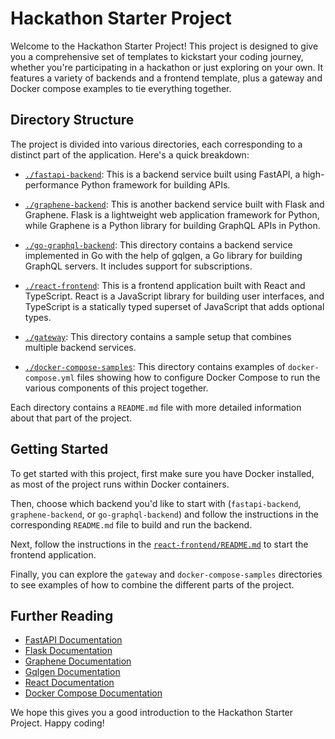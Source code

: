 # Hackathon Starter Project

Welcome to the Hackathon Starter Project! This project is designed to give you a comprehensive set of templates to kickstart your coding journey, whether you're participating in a hackathon or just exploring on your own. It features a variety of backends and a frontend template, plus a gateway and Docker compose examples to tie everything together.

## Directory Structure

The project is divided into various directories, each corresponding to a distinct part of the application. Here's a quick breakdown:

- [`./fastapi-backend`](./fastapi-backend): This is a backend service built using FastAPI, a high-performance Python framework for building APIs.

- [`./graphene-backend`](./graphene-backend): This is another backend service built with Flask and Graphene. Flask is a lightweight web application framework for Python, while Graphene is a Python library for building GraphQL APIs in Python.

- [`./go-graphql-backend`](./go-graphql-backend): This directory contains a backend service implemented in Go with the help of gqlgen, a Go library for building GraphQL servers. It includes support for subscriptions.

- [`./react-frontend`](./react-frontend): This is a frontend application built with React and TypeScript. React is a JavaScript library for building user interfaces, and TypeScript is a statically typed superset of JavaScript that adds optional types.

- [`./gateway`](./gateway): This directory contains a sample setup that combines multiple backend services. 

- [`./docker-compose-samples`](./docker-compose-samples): This directory contains examples of `docker-compose.yml` files showing how to configure Docker Compose to run the various components of this project together.

Each directory contains a `README.md` file with more detailed information about that part of the project. 

## Getting Started

To get started with this project, first make sure you have Docker installed, as most of the project runs within Docker containers.

Then, choose which backend you'd like to start with (`fastapi-backend`, `graphene-backend`, or `go-graphql-backend`) and follow the instructions in the corresponding `README.md` file to build and run the backend.

Next, follow the instructions in the [`react-frontend/README.md`](./react-frontend/README.md) to start the frontend application.

Finally, you can explore the `gateway` and `docker-compose-samples` directories to see examples of how to combine the different parts of the project.

## Further Reading

- [FastAPI Documentation](https://fastapi.tiangolo.com/)
- [Flask Documentation](https://flask.palletsprojects.com/)
- [Graphene Documentation](https://docs.graphene-python.org/)
- [Gqlgen Documentation](https://gqlgen.com/)
- [React Documentation](https://reactjs.org/)
- [Docker Compose Documentation](https://docs.docker.com/compose/)

We hope this gives you a good introduction to the Hackathon Starter Project. Happy coding!
